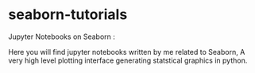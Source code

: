 # seaborn-tutorials
Jupyter Notebooks on Seaborn :

Here you will find jupyter notebooks written by me related to Seaborn, A very high level plotting interface 
generating statstical graphics in python.
